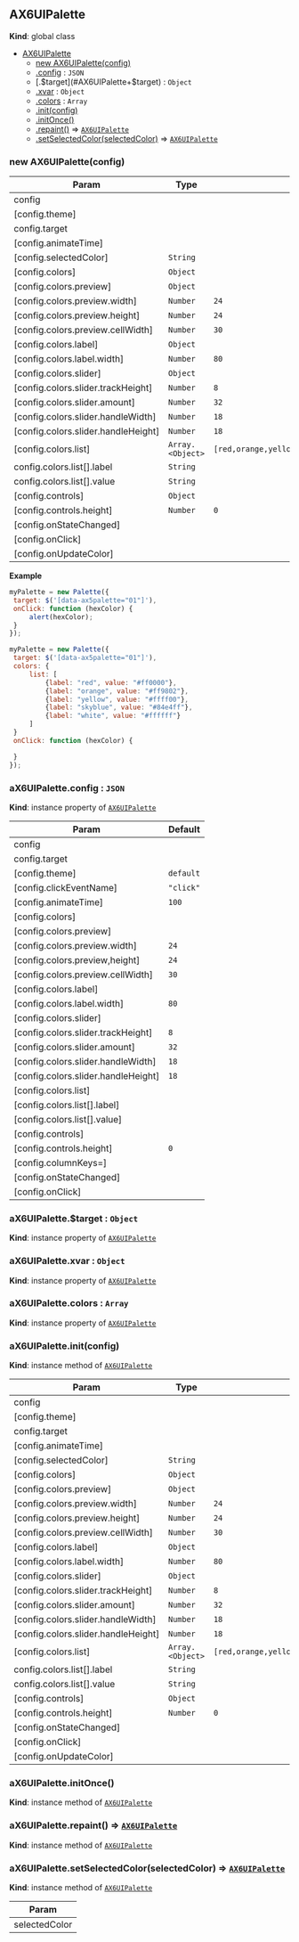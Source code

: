 <a name="AX6UIPalette"></a>

## AX6UIPalette
**Kind**: global class  

* [AX6UIPalette](#AX6UIPalette)
    * [new AX6UIPalette(config)](#new_AX6UIPalette_new)
    * [.config](#AX6UIPalette+config) : <code>JSON</code>
    * [.$target](#AX6UIPalette+$target) : <code>Object</code>
    * [.xvar](#AX6UIPalette+xvar) : <code>Object</code>
    * [.colors](#AX6UIPalette+colors) : <code>Array</code>
    * [.init(config)](#AX6UIPalette+init)
    * [.initOnce()](#AX6UIPalette+initOnce)
    * [.repaint()](#AX6UIPalette+repaint) ⇒ <code>[AX6UIPalette](#AX6UIPalette)</code>
    * [.setSelectedColor(selectedColor)](#AX6UIPalette+setSelectedColor) ⇒ <code>[AX6UIPalette](#AX6UIPalette)</code>

<a name="new_AX6UIPalette_new"></a>

### new AX6UIPalette(config)

| Param | Type | Default |
| --- | --- | --- |
| config |  |  | 
| [config.theme] |  |  | 
| config.target |  |  | 
| [config.animateTime] |  |  | 
| [config.selectedColor] | <code>String</code> |  | 
| [config.colors] | <code>Object</code> |  | 
| [config.colors.preview] | <code>Object</code> |  | 
| [config.colors.preview.width] | <code>Number</code> | <code>24</code> | 
| [config.colors.preview.height] | <code>Number</code> | <code>24</code> | 
| [config.colors.preview.cellWidth] | <code>Number</code> | <code>30</code> | 
| [config.colors.label] | <code>Object</code> |  | 
| [config.colors.label.width] | <code>Number</code> | <code>80</code> | 
| [config.colors.slider] | <code>Object</code> |  | 
| [config.colors.slider.trackHeight] | <code>Number</code> | <code>8</code> | 
| [config.colors.slider.amount] | <code>Number</code> | <code>32</code> | 
| [config.colors.slider.handleWidth] | <code>Number</code> | <code>18</code> | 
| [config.colors.slider.handleHeight] | <code>Number</code> | <code>18</code> | 
| [config.colors.list] | <code>Array.&lt;Object&gt;</code> | <code>[red,orange,yellow,green,blue,purple,black,white]</code> | 
| config.colors.list[].label | <code>String</code> |  | 
| config.colors.list[].value | <code>String</code> |  | 
| [config.controls] | <code>Object</code> |  | 
| [config.controls.height] | <code>Number</code> | <code>0</code> | 
| [config.onStateChanged] |  |  | 
| [config.onClick] |  |  | 
| [config.onUpdateColor] |  |  | 

**Example**  
```js
myPalette = new Palette({
 target: $('[data-ax5palette="01"]'),
 onClick: function (hexColor) {
     alert(hexColor);
 }
});

myPalette = new Palette({
 target: $('[data-ax5palette="01"]'),
 colors: {
     list: [
         {label: "red", value: "#ff0000"},
         {label: "orange", value: "#ff9802"},
         {label: "yellow", value: "#ffff00"},
         {label: "skyblue", value: "#84e4ff"},
         {label: "white", value: "#ffffff"}
     ]
 }
 onClick: function (hexColor) {

 }
});
```
<a name="AX6UIPalette+config"></a>

### aX6UIPalette.config : <code>JSON</code>
**Kind**: instance property of <code>[AX6UIPalette](#AX6UIPalette)</code>  

| Param | Default |
| --- | --- |
| config |  | 
| config.target |  | 
| [config.theme] | <code>default</code> | 
| [config.clickEventName] | <code>&quot;click&quot;</code> | 
| [config.animateTime] | <code>100</code> | 
| [config.colors] |  | 
| [config.colors.preview] |  | 
| [config.colors.preview.width] | <code>24</code> | 
| [config.colors.preview,height] | <code>24</code> | 
| [config.colors.preview.cellWidth] | <code>30</code> | 
| [config.colors.label] |  | 
| [config.colors.label.width] | <code>80</code> | 
| [config.colors.slider] |  | 
| [config.colors.slider.trackHeight] | <code>8</code> | 
| [config.colors.slider.amount] | <code>32</code> | 
| [config.colors.slider.handleWidth] | <code>18</code> | 
| [config.colors.slider.handleHeight] | <code>18</code> | 
| [config.colors.list] |  | 
| [config.colors.list[].label] |  | 
| [config.colors.list[].value] |  | 
| [config.controls] |  | 
| [config.controls.height] | <code>0</code> | 
| [config.columnKeys=] |  | 
| [config.onStateChanged] |  | 
| [config.onClick] |  | 

<a name="AX6UIPalette+$target"></a>

### aX6UIPalette.$target : <code>Object</code>
**Kind**: instance property of <code>[AX6UIPalette](#AX6UIPalette)</code>  
<a name="AX6UIPalette+xvar"></a>

### aX6UIPalette.xvar : <code>Object</code>
**Kind**: instance property of <code>[AX6UIPalette](#AX6UIPalette)</code>  
<a name="AX6UIPalette+colors"></a>

### aX6UIPalette.colors : <code>Array</code>
**Kind**: instance property of <code>[AX6UIPalette](#AX6UIPalette)</code>  
<a name="AX6UIPalette+init"></a>

### aX6UIPalette.init(config)
**Kind**: instance method of <code>[AX6UIPalette](#AX6UIPalette)</code>  

| Param | Type | Default |
| --- | --- | --- |
| config |  |  | 
| [config.theme] |  |  | 
| config.target |  |  | 
| [config.animateTime] |  |  | 
| [config.selectedColor] | <code>String</code> |  | 
| [config.colors] | <code>Object</code> |  | 
| [config.colors.preview] | <code>Object</code> |  | 
| [config.colors.preview.width] | <code>Number</code> | <code>24</code> | 
| [config.colors.preview.height] | <code>Number</code> | <code>24</code> | 
| [config.colors.preview.cellWidth] | <code>Number</code> | <code>30</code> | 
| [config.colors.label] | <code>Object</code> |  | 
| [config.colors.label.width] | <code>Number</code> | <code>80</code> | 
| [config.colors.slider] | <code>Object</code> |  | 
| [config.colors.slider.trackHeight] | <code>Number</code> | <code>8</code> | 
| [config.colors.slider.amount] | <code>Number</code> | <code>32</code> | 
| [config.colors.slider.handleWidth] | <code>Number</code> | <code>18</code> | 
| [config.colors.slider.handleHeight] | <code>Number</code> | <code>18</code> | 
| [config.colors.list] | <code>Array.&lt;Object&gt;</code> | <code>[red,orange,yellow,green,blue,purple,black,white]</code> | 
| config.colors.list[].label | <code>String</code> |  | 
| config.colors.list[].value | <code>String</code> |  | 
| [config.controls] | <code>Object</code> |  | 
| [config.controls.height] | <code>Number</code> | <code>0</code> | 
| [config.onStateChanged] |  |  | 
| [config.onClick] |  |  | 
| [config.onUpdateColor] |  |  | 

<a name="AX6UIPalette+initOnce"></a>

### aX6UIPalette.initOnce()
**Kind**: instance method of <code>[AX6UIPalette](#AX6UIPalette)</code>  
<a name="AX6UIPalette+repaint"></a>

### aX6UIPalette.repaint() ⇒ <code>[AX6UIPalette](#AX6UIPalette)</code>
**Kind**: instance method of <code>[AX6UIPalette](#AX6UIPalette)</code>  
<a name="AX6UIPalette+setSelectedColor"></a>

### aX6UIPalette.setSelectedColor(selectedColor) ⇒ <code>[AX6UIPalette](#AX6UIPalette)</code>
**Kind**: instance method of <code>[AX6UIPalette](#AX6UIPalette)</code>  

| Param |
| --- |
| selectedColor | 

